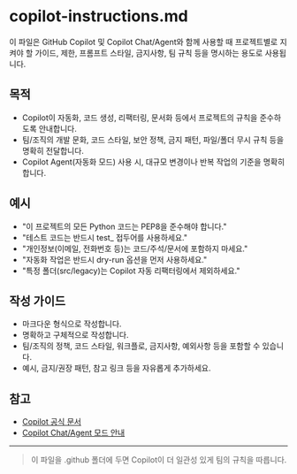 # copilot-instructions.md

이 파일은 GitHub Copilot 및 Copilot Chat/Agent와 함께 사용할 때 프로젝트별로 지켜야 할 가이드, 제한, 프롬프트 스타일, 금지사항, 팀 규칙 등을 명시하는 용도로 사용됩니다.

## 목적
- Copilot이 자동화, 코드 생성, 리팩터링, 문서화 등에서 프로젝트의 규칙을 준수하도록 안내합니다.
- 팀/조직의 개발 문화, 코드 스타일, 보안 정책, 금지 패턴, 파일/폴더 무시 규칙 등을 명확히 전달합니다.
- Copilot Agent(자동화 모드) 사용 시, 대규모 변경이나 반복 작업의 기준을 명확히 합니다.

## 예시
- "이 프로젝트의 모든 Python 코드는 PEP8을 준수해야 합니다."
- "테스트 코드는 반드시 test_ 접두어를 사용하세요."
- "개인정보(이메일, 전화번호 등)는 코드/주석/문서에 포함하지 마세요."
- "자동화 작업은 반드시 dry-run 옵션을 먼저 사용하세요."
- "특정 폴더(src/legacy)는 Copilot 자동 리팩터링에서 제외하세요."

## 작성 가이드
- 마크다운 형식으로 작성합니다.
- 명확하고 구체적으로 작성합니다.
- 팀/조직의 정책, 코드 스타일, 워크플로, 금지사항, 예외사항 등을 포함할 수 있습니다.
- 예시, 금지/권장 패턴, 참고 링크 등을 자유롭게 추가하세요.

## 참고
- [Copilot 공식 문서](https://docs.github.com/en/copilot)
- [Copilot Chat/Agent 모드 안내](https://code.visualstudio.com/docs/copilot/chat/chat-agent-mode)

---

> 이 파일을 .github 폴더에 두면 Copilot이 더 일관성 있게 팀의 규칙을 따릅니다.
